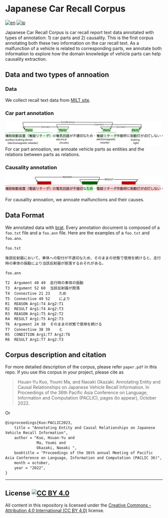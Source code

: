 # Japanese Car Recall Corpus

[![en](https://img.shields.io/badge/lang-en-red)](https://github.com/nlp-titech/jp-car-recall#readme)
[![jp](https://img.shields.io/badge/lang-jp-blue)](https://github.com/nlp-titech/jp-car-recall/blob/main/README.jp.md)

Japanese Car Recall Corpus is car recall report text data annotated with types of annotation: 1) car parts and 2) causality. This is the first corpus annotating both these two information on the car recall text. As a malfunction of a vehicle is related to corresponding parts, we annotate both information to explore how the domain knowledge of vehicle parts can help causality extraction.


## Data and two types of annoation 

### Data
We collect recall text data from [MILT site](https://www.mlit.go.jp/jidosha/carinf/rcl/index.html).

### Car part annotation

![alt text](images/part_ann_example.jpg)
For car part annoation, we annoate vehicle parts as entities and the relations between parts as relations.

### Causality annotation

![alt text](images/causal_ann_example.jpg)

For causality annoation, we annoate malfunctions and their causes.

## Data Format

We annotated data with [brat](https://brat.nlplab.org/). Every annotation document is composed of a `foo.txt` file and a `foo.ann` file. Here are the examples of a `foo.txt` and `foo.ann`.

`foo.txt`
```
後部反射器において、車体への取付が不適切なため、そのままの状態で使用を続けると、走行時の車体の振動により当該反射器が脱落するおそれがある。
```

`foo.ann`
```T1	Argument 0 20	後部反射器において、車体への取付が不適切
T2	Argument 40 49	走行時の車体の振動
T3	Argument 52 60	当該反射器が脱落
T4	Connective 21 23	ため
T5	Connective 49 52	により
R1	REASON Arg1:T4 Arg2:T1	
R2	RESULT Arg1:T4 Arg2:T3	
R3	REASON Arg1:T5 Arg2:T2	
R4	RESULT Arg1:T5 Arg2:T3	
T6	Argument 24 38	そのままの状態で使用を続ける
T7	Connective 38 39	と
R5	CONDITION Arg1:T7 Arg2:T6	
R6	RESULT Arg1:T7 Arg2:T3	
```


## Corpus description and citation

For more detailed description of the corpus, please refer `paper.pdf` in this repo.
If you use this corpus in your project, please cite as
> Hsuan-Yu Kuo, Youmi Ma, and Naoaki Okazaki. Annotating Entity and Causal Relationships on Japanese Vehicle Recall Information. In Proceedings of the 36th Pacific Asia Conference on Language, Information and Computation (PACLIC), pages (to appear), October 2022.

Or

```
@inproceedings{Kuo:PACLIC2023,
    title = "Annotating Entity and Causal Relationships on Japanese Vehicle Recall Information",
    author = "Kuo, Hsuan-Yu and
              Ma, Youmi and 
              Okazaki, Naoaki ",
    booktitle = "Proceedings of the 36th annual Meeting of Pacific Asia Conference on Language, Information and Computation (PACLIC 36)",
    month = october,
    year = "2022",
}
```

---
## License [![CC BY 4.0](http://mirrors.creativecommons.org/presskit/buttons/80x15/svg/by.svg)](http://creativecommons.org/licenses/by/4.0/)

All content in this repository is licensed under the [Creative Commons - Attribution 4.0 International (CC BY 4.0)](http://creativecommons.org/licenses/by/4.0/) license.
